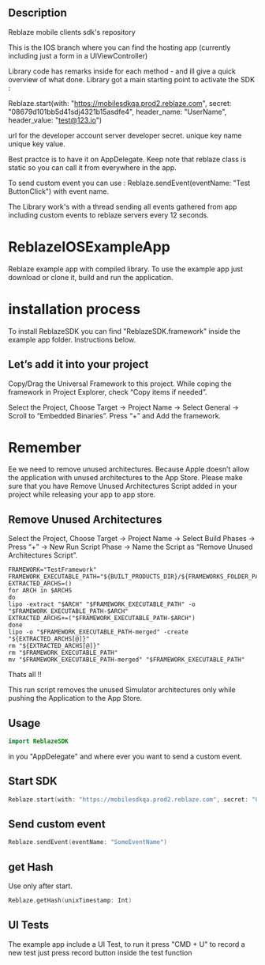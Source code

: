 ## Description 

Reblaze mobile clients sdk's repository

This is the IOS branch where you can find the hosting app (currently including just a form in a UIViewController)

Library code has remarks inside for each method - and ill give a quick overview of what done. Library got a main starting point to activate the SDK :

Reblaze.start(with: "https://mobilesdkqa.prod2.reblaze.com", secret: "08679d101bb5d41sdj4321b15asdfe4", header_name: "UserName", header_value: "test@123.io")
      
url for the developer account server developer secret. unique key name unique key value.

Best practce is to have it on AppDelegate. Keep note that reblaze class is static so you can call it from everywhere in the app.

To send custom event you can use :  Reblaze.sendEvent(eventName: "Test ButtonClick") with event name.

The Library work's with a thread sending all events gathered from app including custom events to reblaze servers every 12 seconds.


# ReblazeIOSExampleApp
Reblaze example app with compiled library.
To use the example app just download or clone it, build and run the application. 

# installation process
To install ReblazeSDK you can find "ReblazeSDK.framework" inside the example app folder.
Instructions below. 

## Let’s add it into your project
Copy/Drag the Universal Framework to this project. While coping the framework in Project Explorer, check “Copy items if needed”.

Select the Project, Choose Target → Project Name → Select General → Scroll to “Embedded Binaries”. Press “+” and Add the framework.

# Remember
Ee we need to remove unused architectures. 
Because Apple doesn’t allow the application with unused architectures to the App Store.
Please make sure that you have Remove Unused Architectures Script added in your project while releasing your app to app store.

## Remove Unused Architectures
Select the Project, Choose Target → Project Name → Select Build Phases → Press “+” → New Run Script Phase → Name the Script as “Remove Unused Architectures Script”.

```
FRAMEWORK="TestFramework"
FRAMEWORK_EXECUTABLE_PATH="${BUILT_PRODUCTS_DIR}/${FRAMEWORKS_FOLDER_PATH}/$FRAMEWORK.framework/$FRAMEWORK"
EXTRACTED_ARCHS=()
for ARCH in $ARCHS
do
lipo -extract "$ARCH" "$FRAMEWORK_EXECUTABLE_PATH" -o "$FRAMEWORK_EXECUTABLE_PATH-$ARCH"
EXTRACTED_ARCHS+=("$FRAMEWORK_EXECUTABLE_PATH-$ARCH")
done
lipo -o "$FRAMEWORK_EXECUTABLE_PATH-merged" -create "${EXTRACTED_ARCHS[@]}"
rm "${EXTRACTED_ARCHS[@]}"
rm "$FRAMEWORK_EXECUTABLE_PATH"
mv "$FRAMEWORK_EXECUTABLE_PATH-merged" "$FRAMEWORK_EXECUTABLE_PATH"
```

Thats all !!

This run script removes the unused Simulator architectures only while pushing the Application to the App Store.

## Usage
```swift
import ReblazeSDK
```
in you "AppDelegate" and where ever you want to send a custom event.

## Start SDK
```swift
Reblaze.start(with: "https://mobilesdkqa.prod2.reblaze.com", secret: "08679d101bb5d41sdj4321b15asdfe4", header_name: "UserName", header_value: "test@123.io")
```

## Send custom event
```swift
Reblaze.sendEvent(eventName: "SomeEventName")
```

## get Hash 
Use only after start.
```swift
Reblaze.getHash(unixTimestamp: Int)
```

## UI Tests
The example app include a UI Test, to run it press "CMD + U" 
to record a new test just press record button inside the test function
